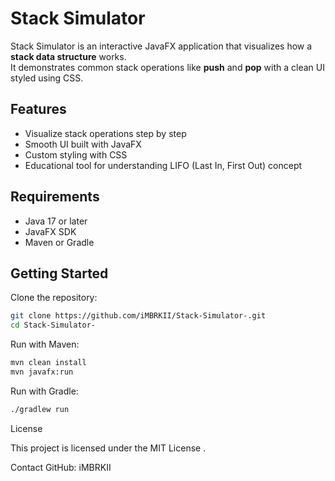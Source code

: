# Stack Simulator

Stack Simulator is an interactive JavaFX application that visualizes how a **stack data structure** works.  
It demonstrates common stack operations like **push** and **pop** with a clean UI styled using CSS.

## Features
- Visualize stack operations step by step
- Smooth UI built with JavaFX
- Custom styling with CSS
- Educational tool for understanding LIFO (Last In, First Out) concept

## Requirements
- Java 17 or later
- JavaFX SDK
- Maven or Gradle

## Getting Started

Clone the repository:
```bash
git clone https://github.com/iMBRKII/Stack-Simulator-.git
cd Stack-Simulator-
```

Run with Maven:
```bash
mvn clean install
mvn javafx:run
```

Run with Gradle:
```bash
./gradlew run
```

License

This project is licensed under the MIT License
.

Contact
GitHub: iMBRKII
